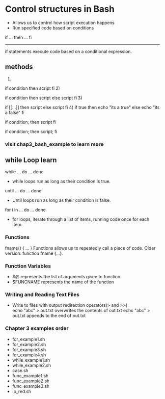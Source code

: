 # Control structures in Bash

* Allows us to control how script execution happens  
* Run specified code based on conditions  

if
    ...
then
    ...
fi

-------------------------------------------------------------------------------------------------------

if statements execute code based on a conditional expression.  

## methods  

1)

if condition
then
    script
fi
2)

if condition
then
    script
else
    script
fi
3)

if [[...]]
then
    script
else
    script
fi
4)
if true
then
    echo "its a true"
else
    echo "its a false"
fi

if condition; then
    script
fi

if condition; then script; fi

### visit chap3_bash_example to learn more

## while Loop learn

while ...
do
    ...
done

* while loops run as long as their condition is true.

until ...
do
    ...
done

* Until loops run as long as their condition is false.  

for i in ...
do
    ...
done

* for loops, iterate through a list of items, running code once for each item.  

### Functions

fname() {
    ...
}
Functions allows us to repeatedly call a piece of code.
Older version: function fname {...}.

### Function Variables  

* $@ represents the list of arguments given to function
* $FUNCNAME represents the name of the function  

### Writing and Reading Text Files  

* Write to files with output redirection operators(> and >>)  
    echo "abc" > out.txt overwrites the contents of out.txt
    echo "abc" > out.txt appends to the end of out.txt  

### Chapter 3 examples order  

* for_example1.sh
* for_example2.sh
* for_example3.sh
* for_example4.sh
* while_example1.sh
* while_example2.sh
* case.sh
* func_example1.sh
* func_example2.sh
* func_example3.sh  
* ip_red.sh
